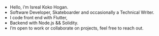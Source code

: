 - Hello, i’m Isreal Koko Hogan.
- Software Developer, Skateboarder and occasionally a Technical Writer.
- I code front end with Flutter,
- Backend with Node.js && Solidity. 
- I’m open to work or collaborate on projects, feel free to reach out.
